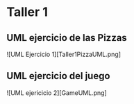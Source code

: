 # Taller 1


## UML ejercicio de las Pizzas

![UML Ejercicio 1][Taller1PizzaUML.png]

## UML ejercicio del juego

![UML ejericicio 2][GameUML.png]
